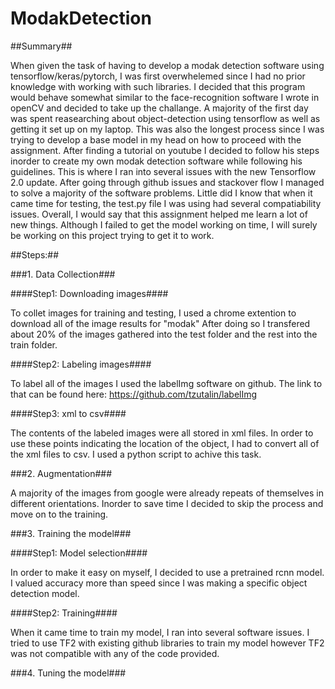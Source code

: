 # ModakDetection

##Summary##

When given the task of having to develop a modak detection software using tensorflow/keras/pytorch, I was first overwhelemed since I had no prior knowledge with working with such libraries. I decided that this program would behave somewhat similar to the face-recognition software I wrote in openCV and decided to take up the challange. A majority of the first day was spent reasearching about object-detection using tensorflow as well as getting it set up on my laptop. This was also the longest process since I was trying to develop a base model in my head on how to proceed with the assignment. After finding a tutorial on youtube I decided to follow his steps inorder to create my own modak detection software while following his guidelines. This is where I ran into several issues with the new Tensorflow 2.0 update. After going through github issues and stackover flow I managed to solve a majority of the software problems. Little did I know that when it came time for testing, the test.py file I was using had several compatiability issues. Overall, I would say that this assignment helped me learn a lot of new things. Although I failed to get the model working on time, I will surely be working on this project trying to get it to work.

##Steps:##

###1. Data Collection###

####Step1: Downloading images####

To collet images for training and testing, I used a chrome extention to download all of the image results for "modak"
After doing so I transfered about 20% of the images gathered into the test folder and the rest into the train folder.

####Step2: Labeling images####

To label all of the images I used the labelImg software on github. The link to that can be found here: https://github.com/tzutalin/labelImg

####Step3: xml to csv####

The contents of the labeled images were all stored in xml files. In order to use these points indicating the location of the object, I had to convert all of the xml files to csv. I used a python script to achive this task.

###2. Augmentation###

A majority of the images from google were already repeats of themselves in different orientations. Inorder to save time I decided to skip the process and move on to the training.

###3. Training the model###

####Step1: Model selection####

In order to make it easy on myself, I decided to use a pretrained rcnn model. I valued accuracy more than speed since I was making a specific object detection model.

####Step2: Training####

When it came time to train my model, I ran into several software issues. I tried to use TF2 with existing github libraries to train my model however TF2 was not compatible with any of the code provided. 

###4. Tuning the model###